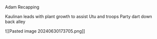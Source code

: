 
Adam Recapping

Kaulinan leads with plant growth to assist Utu and troops
Party dart down back alley

![[Pasted image 20240630173705.png]]

